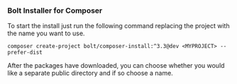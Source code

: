 ### Bolt Installer for Composer

To start the install just run the following command replacing the project with
the name you want to use.

`composer create-project bolt/composer-install:^3.3@dev <MYPROJECT> --prefer-dist`


After the packages have downloaded, you can choose whether you would like a
separate public directory and if so choose a name.
